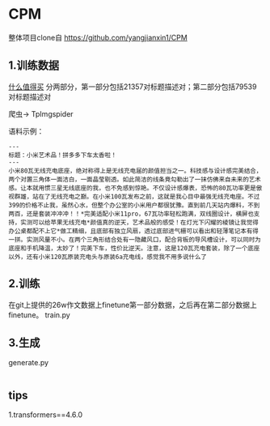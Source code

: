 # CPM
整体项目clone自 https://github.com/yangjianxin1/CPM

## 1.训练数据
[什么值得买](https://post.smzdm.com/talk/)
分两部分，第一部分包括21357对标题描述对；第二部分包括79539对标题描述对

爬虫-> TpImgspider 

语料示例：

```
---
标题：小米艺术品！拼多多下车太香啦！
---
小米80瓦无线充电底座，绝对称得上是无线充电届的颜值担当之一。科技感与设计感完美结合，两个对置三角体一面洁白，一面晶莹剔透。如此简洁的线条竟勾勒出了一抹仿佛来自未来的艺术感。让本就用惯三星无线底座的我，也不免感到惊艳。不仅设计感爆表，恐怖的80瓦功率更是傲视群雄，站在了无线充电之巅。在小米100瓦发布之前，这就是我心目中最强无线充电座。不过399的价格不止我，虽然心水，但整个办公室的小米用户都很犹豫。直到前几天站内爆料，不到两百，还是套装冲冲冲！！*完美适配小米11pro，67瓦功率轻松跑满，双线圈设计，横屏也支持，实测可以给苹果无线充电*颜值真的逆天，艺术品般的感受！在灯光下闪耀的棱镜让我觉得办公桌都配不上它*做工精细，且底部有独立风扇，透过底部进气栅可以看出和轻薄笔记本有得一拼。实测风量不小。在两个三角形结合处有一隐藏风口，配合背板的导风槽设计，可以同时为底座和手机降温，太妙了！完美下车，性价比逆天。注意，这是120瓦充电套装，除了一个底座以外，还有小米120瓦原装充电头与原装6a充电线，感觉我不用多说什么了

```


## 2.训练
在git上提供的26w作文数据上finetune第一部分数据，之后再在第二部分数据上finetune。
train.py 

## 3.生成
generate.py

```

```





## tips
1.transformers==4.6.0






